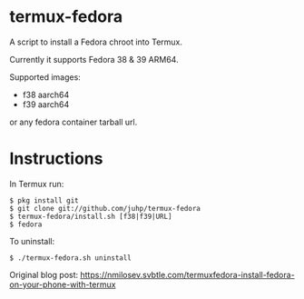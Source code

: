 # termux-fedora
A script to install a Fedora chroot into Termux.

Currently it supports Fedora 38 & 39 ARM64.

Supported images:
- f38 aarch64
- f39 aarch64

or any fedora container tarball url.

# Instructions

In Termux run:
```
$ pkg install git
$ git clone git://github.com/juhp/termux-fedora
$ termux-fedora/install.sh [f38|f39|URL]
$ fedora
```

To uninstall:
```
$ ./termux-fedora.sh uninstall
```

Original blog post:
https://nmilosev.svbtle.com/termuxfedora-install-fedora-on-your-phone-with-termux
